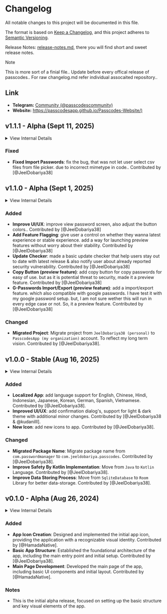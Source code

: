 # Changelog

All notable changes to this project will be documented in this file.

The format is based on [Keep a Changelog](https://keepachangelog.com/en/1.1.0/),
and this project adheres to [Semantic Versioning](https://semver.org/spec/v2.0.0.html).

Release Notes: [release-notes.md](release-notes.md), there you will find short and sweet release notes.

> [!NOTE]
> This is more sort of a finial file.. Update before every offical release of passcodes..
> For raw changelog.md refer individual assocaited repository..

## Link

- **Telegram:** [Community (@passcodescommunity)](https://t.me/passcodescommunity)
- **Website:** [https://passcodesapp.github.io/Passcodes-Website/)](https://passcodesapp.github.io/Passcodes-Website/)


## v1.1.1 - Alpha (Sept 11, 2025)

<details>
  <summary>View Internal Details</summary>
  
  ```
  Pacakage Name = "com.jeeldobariya.passcodes"
  Min Android = 8.0 (API level 26)
  Max Android = 14 (API level 34)
  Version Code = 2
  Version Name = "v1.1.1-Alpha"
  Master Database Version = "v1"
  ```
</details>


### Fixed

- **Fixed Import Passwords**: fix the bug, that was not let user select csv files from file picker. due to incorrect mimetype in code.. Contributed by [@JeelDobariya38]


## v1.1.0 - Alpha (Sept 1, 2025)

<details>
  <summary>View Internal Details</summary>
  
  ```
  Pacakage Name = "com.jeeldobariya.passcodes"
  Min Android = 8.0 (API level 26)
  Max Android = 14 (API level 34)
  Version Code = 2
  Version Name = "v1.1.0-Alpha"
  Master Database Version = "v1"
  ```
</details>


### Added

- **Improve UI/UX**: improve view password screen, also adjust the button colors.. Contributed by [@JeelDobariya38]
- **Add Feature Flagging**: give user a control on whether they wanna latest experience or stable experience. add a way for launching preview features without worry about their stability. Contributed by [@JeelDobariya38]
- **Update Checker**: made a basic update checker that help users stay out to date with latest release & also notify user about already reported security vulnerability. Contributed by [@JeelDobariya38]
- **Copy Button (preview feature)**: add copy button for copy passwords for easy of use. but as it is potential threat to security, made it a preview feature. Contributed by [@JeelDobariya38]
- **G-Passwords Import/Export (preview feature)**: add a import/export feature. which also compatible with google passwords. I have test it with my google password setup. but, I am not sure wether this will run in every edge case or not. So, it a preview feature. Contributed by [@JeelDobariya38]

### Changed

- **Migrated Project**: Migrate project from `JeelDobariya38 (personal)` to `PasscodesApp (my organization)` account. To reflect my long term vision. Contributed by [@JeelDobariya38].


## v1.0.0 - Stable (Aug 16, 2025)

<details>
  <summary>View Internal Details</summary>
  
  ```
  Pacakage Name = "com.jeeldobariya.passcodes"
  Min Android = 8.0 (API level 26)
  Max Android = 14 (API level 34)
  Version Code = 1
  Version Name = "v1.0.0-Stable"
  Master Database Version = "v1"
  ```
</details>

### Added

- **Localized App**: add language support for English, Chinese, Hindi, Indonesian, Japanese, Korean, German, Spanish, Vietnamese. Contributed by [@JeelDobariya38].
- **Improved UI/UX**: add confirmation dialog's, support for light & dark theme with additional minor changes. Contributed by [@JeelDobariya38 & @kudanilll].
- **New Icon**: add new icons to app. Contributed by [@JeelDobariya38].

### Changed

- **Migrated Package Name**: Migrate package name from `com.passwordmanager` to `com.jeeldobariya.passcodes`. Contributed by [@JeelDobariya38].
- **Improve Safety By Kotlin Implementation**: Move from `Java` to `Kotlin` Language. Contributed by [@JeelDobariya38].
- **Improve Data Storing Process**: Move from `SqliteDatabase` to `Room` Library for better data-storage. Contributed by [@JeelDobariya38].


## v0.1.0 - Alpha (Aug 26, 2024)

<details>
  <summary>View Internal Details</summary>
  
  ```
  Pacakage Name = "com.passwordmanager"
  Min Android = 8.0 (API level 26)
  Max Android = 13 (API level 33)
  Version Code = 1
  Version Name = "0.1.0-Alpha"
  Master Database Version = "v1"
  ```
</details>

### Added

- **App Icon Creation**: Designed and implemented the initial app icon, providing the application with a recognizable visual identity. Contributed by [@HamadaNative].
- **Basic App Structure**: Established the foundational architecture of the app, including the main entry point and initial setup. Contributed by [@JeelDobariya38].
- **Main Page Development**: Developed the main page of the app, including basic UI components and initial layout. Contributed by [@HamadaNative].

### Notes

- This is the initial alpha release, focused on setting up the basic structure and key visual elements of the app.
